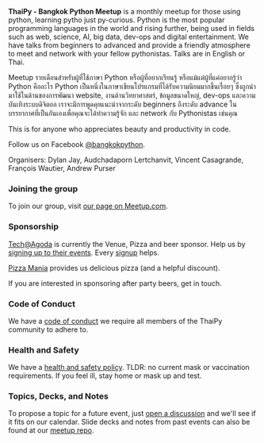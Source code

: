 **ThaiPy - Bangkok Python Meetup** is a monthly meetup for those using python, learning pytho just py-curious. Python is the most popular programming languages in the world and rising further, being used in fields such as web, science, AI, big data, dev-ops and digital entertainment. We have talks from beginners to advanced and provide a friendly atmosphere to meet and network with your fellow pythonistas. Talks are in English or Thai.

Meetup รายเดือนสำหรับผู้ที่ใช้ภาษา Python หรือผู้ที่อยากเรียนรู้ หรือแม้แต่ผู้ที่แค่อยากรู้ว่า Python คืออะไร Python เป็นหนึ่งในภาษาเขียนโปรแกรมที่ได้รับความนิยมมากขึ้นเรื่อยๆ ซึ่งถูกนำมาใช้ในด้านของการพัฒนา website, งานด้านวิทยาศาสตร์, ข้อมูลขนาดใหญ่, dev-ops และความบันเทิงระบบดิจิตอล เราจะมีการพูดคุยแนะนำจากระดับ beginners ถึงระดับ advance ในบรรยากาศที่เป็นกันเองเพื่อคุณจะได้ทำความรู้จัก และ network กับ Pythonistas เช่นคุณ

This is for anyone who appreciates beauty and productivity in code. 

Follow us on Facebook [@bangkokpython](https://www.facebook.com/bangkokpython).

Organisers: Dylan Jay, Audchadaporn Lertchanvit, Vincent Casagrande, François Wautier, Andrew Purser

### Joining the group

To join our group, visit [our page on Meetup.com](https://www.meetup.com/thaipy-bangkok-python-meetup/).

### Sponsorship

[Tech@Agoda](https://www.meetup.com/techatagoda/) is currently the Venue, Pizza and beer sponsor. 
Help us by [signing up to their events](https://forms.office.com/r/zASWwAf4Fg). Every [signup](https://forms.office.com/r/zASWwAf4Fg) helps.

[Pizza Mania](https://www.pizzamania.co.th) provides us delicious pizza (and a helpful discount).

If you are interested in sponsoring after party beers, get in touch.

### Code of Conduct
We have a [code of conduct](/coc) we require all members of the ThaiPy community to adhere to.

### Health and Safety
We have a [health and safety policy](/safety). TLDR: no current mask or vaccination requirements. 
If you feel ill, stay home or mask up and test.  

### Topics, Decks, and Notes

To propose a topic for a future event, just [open a discussion](https://github.com/thaipy/meetups/discussions) and we'll see if it fits on our calendar. Slide decks and notes from past events can also be found at our [meetup repo](https://github.com/thaipy/meetups/).
